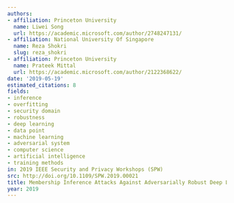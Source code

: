 ```yaml
---
authors:
- affiliation: Princeton University
  name: Liwei Song
  url: https://academic.microsoft.com/author/2748247131/
- affiliation: National University Of Singapore
  name: Reza Shokri
  slug: reza_shokri
- affiliation: Princeton University
  name: Prateek Mittal
  url: https://academic.microsoft.com/author/2122368622/
date: '2019-05-19'
estimated_citations: 8
fields:
- inference
- overfitting
- security domain
- robustness
- deep learning
- data point
- machine learning
- adversarial system
- computer science
- artificial intelligence
- training methods
in: 2019 IEEE Security and Privacy Workshops (SPW)
src: http://doi.org/10.1109/SPW.2019.00021
title: Membership Inference Attacks Against Adversarially Robust Deep Learning Models
year: 2019
---
```


